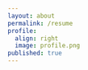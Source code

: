 ```yaml
---
layout: about
permalink: /resume
profile:
  align: right
  image: profile.png
published: true
---
```

